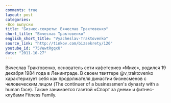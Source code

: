 ```yaml
---
comments: true
layout: post
categories:
-Все выпуски
title: "Бизнес-секреты: Вячеслав Трактовенко"
short_title: "Вячеслав Трактовенко"
english_short_title: "Vyacheslav-Traktovenko"
source_link: "http://tinkov.com/bizsekrety/120"
youtube_id: "75VewtRgqxU"
date: "2011-10-27"
---
```

Вячеслав Трактовенко, основатель сети кафетериев «Микс», родился 19 декабря 1984 года в Ленинграде. В своем твиттере @v_traktovenko характеризует себя как продолжателя династии бизнесменов с человеческим лицом (The continuer of a businessmen's dynasty with a human face). Также занимается газетой «Спорт за днем» и фитнес-клубами Fitness Family.
